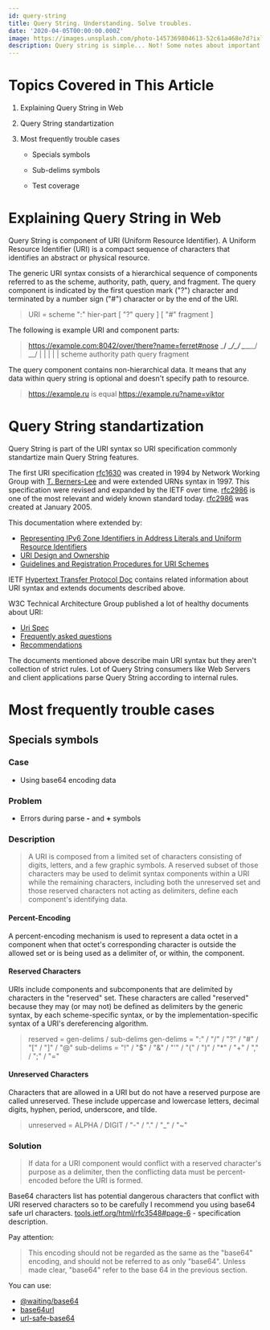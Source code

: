 ```yaml
---
id: query-string
title: Query String. Understanding. Solve troubles.
date: '2020-04-05T00:00:00.000Z'
image: https://images.unsplash.com/photo-1457369804613-52c61a468e7d?ixlib=rb-1.2.1&ixid=eyJhcHBfaWQiOjEyMDd9&auto=format&fit=crop&w=1350&q=80
description: Query string is simple... Not! Some notes about important URI features.
---
```


# Topics Covered in This Article

1. Explaining Query String in Web

2. Query String standartization

3. Most frequently trouble cases
    
    * Specials symbols

    * Sub-delims symbols

    * Test coverage

# Explaining Query String in Web

Query String is component of URI (Uniform Resource Identifier). A Uniform Resource Identifier (URI) is a compact sequence of characters that identifies an abstract or physical resource.

The generic URI syntax consists of a hierarchical sequence of components referred to as the scheme, authority, path, query, and fragment. The query component is indicated by the first question mark ("?") character and terminated by a number sign ("#") character or by the end of the URI. 

> URI = scheme ":" hier-part [ "?" query ] [ "#" fragment ]

The following is example URI and component parts:

> https://example.com:8042/over/there?name=ferret#nose
> \___/ \________________/\_________/ \_________/ \__/
>   |           |              |           |        |
> scheme   authority        path         query   fragment

The query component contains non-hierarchical data. It means that any data within query string is optional and doesn't specify path to resource. 

> https://example.ru is equal https://example.ru?name=viktor

# Query String standartization

Query String is part of the URI syntax so URI specification commonly standartize main Query String features. 

The first URI specification [rfc1630](https://tools.ietf.org/html/rfc1630) was created in 1994 by Network Working Group with [T. Berners-Lee](https://en.wikipedia.org/wiki/Tim_Berners-Lee) and were extended URNs syntax in 1997. This specification were revised and expanded by the IETF over time. [rfc2986](https://tools.ietf.org/html/rfc3986) is one of the most relevant and widely known standard today. [rfc2986](https://tools.ietf.org/html/rfc3986) was created at January 2005. 

This documentation where extended by: 
* [Representing IPv6 Zone Identifiers in Address Literals and Uniform Resource Identifiers](https://tools.ietf.org/html/rfc6874)
* [URI Design and Ownership](https://tools.ietf.org/html/rfc7320)
* [Guidelines and Registration Procedures for URI Schemes](https://tools.ietf.org/html/rfc7595) 

IETF [Hypertext Transfer Protocol Doc](https://tools.ietf.org/html/rfc2616) contains related information about URI syntax and extends documents described above. 

W3C Technical Architecture Group published a lot of healthy documents about URI: 

* [Uri Spec](https://www.w3.org/Addressing/URL/uri-spec.html)
* [Frequently asked questions](https://www.w3.org/People/Berners-Lee/FAQ.html) 
* [Recommendations](https://www.w3.org/Addressing/URL/4_URI_Recommentations.html)

The documents mentioned above describe main URI syntax but they aren't collection of strict rules. Lot of Query String consumers like Web Servers and client applications parse Query String according to internal rules.

# Most frequently trouble cases

## Specials symbols

### Case

* Using base64 encoding data

### Problem

* Errors during parse **-** and **+** symbols

### Description

> A URI is composed from a limited set of characters consisting of
> digits, letters, and a few graphic symbols.  A reserved subset of
> those characters may be used to delimit syntax components within a
> URI while the remaining characters, including both the unreserved set
> and those reserved characters not acting as delimiters, define each
> component's identifying data.

#### Percent-Encoding

A percent-encoding mechanism is used to represent a data octet in a component when that octet's corresponding character is outside the allowed set or is being used as a delimiter of, or within, the component.

#### Reserved Characters

URIs include components and subcomponents that are delimited by characters in the "reserved" set.  These characters are called "reserved" because they may (or may not) be defined as delimiters by the generic syntax, by each scheme-specific syntax, or by the implementation-specific syntax of a URI's dereferencing algorithm.

> reserved  = gen-delims / sub-delims
> gen-delims  = ":" / "/" / "?" / "#" / "[" / "]" / "@"
> sub-delims  = "!" / "$" / "&" / "'" / "(" / ")" / "*" / "+" / "," / ";" / "="


#### Unreserved Characters

Characters that are allowed in a URI but do not have a reserved purpose are called unreserved.  These include uppercase and lowercase letters, decimal digits, hyphen, period, underscore, and tilde.

> unreserved  = ALPHA / DIGIT / "-" / "." / "_" / "~"

### Solution

> If data for a URI component would conflict with a reserved
> character's purpose as a delimiter, then the conflicting data must be
> percent-encoded before the URI is formed.

Base64 characters list has potential dangerous characters that conflict with URI reserved characters so to be carefully I recommend you using base64 safe url characters. [tools.ietf.org/html/rfc3548#page-6](https://tools.ietf.org/html/rfc3548#page-6) - specification description.

Pay attention:

> This encoding should not be regarded as the same as the \"base64\" encoding, and should not be referred 
> to as only \"base64\". Unless made clear, \"base64\" refer to the base 64 in the previous section.  

You can use:

* [@waiting/base64](https://www.npmjs.com/package/@waiting/base64)
* [base64url](https://www.npmjs.com/package/base64url)
* [url-safe-base64](https://www.npmjs.com/package/url-safe-base64)


